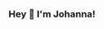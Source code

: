 ### Hey 👋 I'm Johanna!

<!--
**johi-hub/johi-hub** is a ✨ _special_ ✨ repository because its `README.md` (this file) appears on your GitHub profile.

Here are some ideas to get you started:

- 🔭 I’m currently working on a consignment shop website!
- 🌱 I’m currently learning React, Javascript, MongoDB
- 🤔 I’m looking for mentorship on good design
- 💬 Ask me about my projects!
- 📫 How to reach me: jd.34736.jdlt@gmail.com
-->
